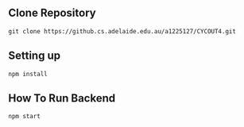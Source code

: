 ## Clone Repository
`git clone https://github.cs.adelaide.edu.au/a1225127/CYCOUT4.git`

## Setting up
`npm install`

## How To Run Backend
```
npm start
```
